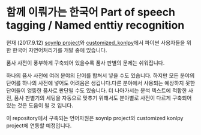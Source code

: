 # 함께 이뤄가는 한국어 Part of speech tagging / Named enttiy recognition

현재 (2017.9.12) [soynlp project][soynlp]와 [customized_konlpy][ckonlpy]에서 파이썬 사용자들을 위한 한국어 자연어처리기를 개발 중에 있습니다. 

품사 사전이 풍부하게 구축되어 있을수록 품사 판별의 문제는 쉬워집니다. 

하나의 퓸사 사전에 여러 분야의 단어를 합쳐서 넣을 수도 있습니다. 하지만 모든 분야의 단어를 하나의 사전에 넣어도 어려움은 생깁니다.다른 분야에서 사용되는 예상하지 못한 단어들이 엉뚱한 품사로 판단될 수도 있습니다. 더 나아가서는 분석 텍스트에 적합한 사전, 품사 판별기의 세팅을 자동으로 맞추기 위해서도 분야별로 사전이 다르게 구축되어 있는 것은 도움이 될 것 입니다. 

이 repository에서 구축되는 언어자원은 soynlp project와 customized konlpy project에 연동할 예정입니다.


[soynlp]: https://github.com/lovit/soynlp
[ckonlpy]: https://github.com/lovit/customized_konlpy
